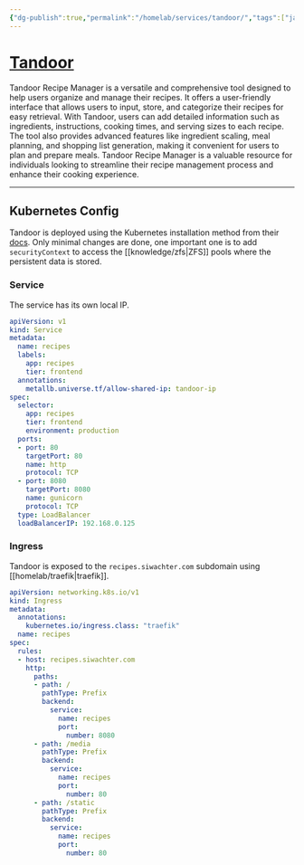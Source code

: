 ```yaml
---
{"dg-publish":true,"permalink":"/homelab/services/tandoor/","tags":["jarvis/media, jarvis/service"],"created":"","updated":""}
---
```


# [Tandoor](https://recipes.siwachter.com)
Tandoor Recipe Manager is a versatile and comprehensive tool designed to help users organize and manage their recipes. It offers a user-friendly interface that allows users to input, store, and categorize their recipes for easy retrieval. With Tandoor, users can add detailed information such as ingredients, instructions, cooking times, and serving sizes to each recipe. The tool also provides advanced features like ingredient scaling, meal planning, and shopping list generation, making it convenient for users to plan and prepare meals. Tandoor Recipe Manager is a valuable resource for individuals looking to streamline their recipe management process and enhance their cooking experience.

---
## Kubernetes Config
Tandoor is deployed using the Kubernetes installation method from their [docs](https://docs.tandoor.dev/install/kubernetes/).
Only minimal changes are done, one important one is to add ```securityContext``` to access the [[knowledge/zfs|ZFS]] pools where the persistent data is stored.
### Service
The service has its own local IP.
```yml
apiVersion: v1
kind: Service
metadata:
  name: recipes
  labels:
    app: recipes
    tier: frontend
  annotations:
    metallb.universe.tf/allow-shared-ip: tandoor-ip
spec:
  selector:
    app: recipes
    tier: frontend
    environment: production
  ports:
  - port: 80
    targetPort: 80
    name: http
    protocol: TCP
  - port: 8080
    targetPort: 8080
    name: gunicorn
    protocol: TCP
  type: LoadBalancer
  loadBalancerIP: 192.168.0.125

```

### Ingress
Tandoor is exposed to the ```recipes.siwachter.com``` subdomain using [[homelab/traefik|traefik]].
```yml
apiVersion: networking.k8s.io/v1
kind: Ingress
metadata:
  annotations:
    kubernetes.io/ingress.class: "traefik"
  name: recipes
spec:
  rules:
  - host: recipes.siwachter.com
    http:
      paths:
      - path: /
        pathType: Prefix
        backend:
          service:
            name: recipes
            port:
              number: 8080
      - path: /media
        pathType: Prefix
        backend:
          service:
            name: recipes
            port:
              number: 80
      - path: /static
        pathType: Prefix
        backend:
          service:
            name: recipes
            port:
              number: 80
```